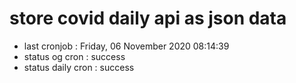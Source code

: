 # store covid daily api as json data

- last cronjob : Friday, 06 November 2020 08:14:39
- status og cron : success
- status daily cron : success
      
      